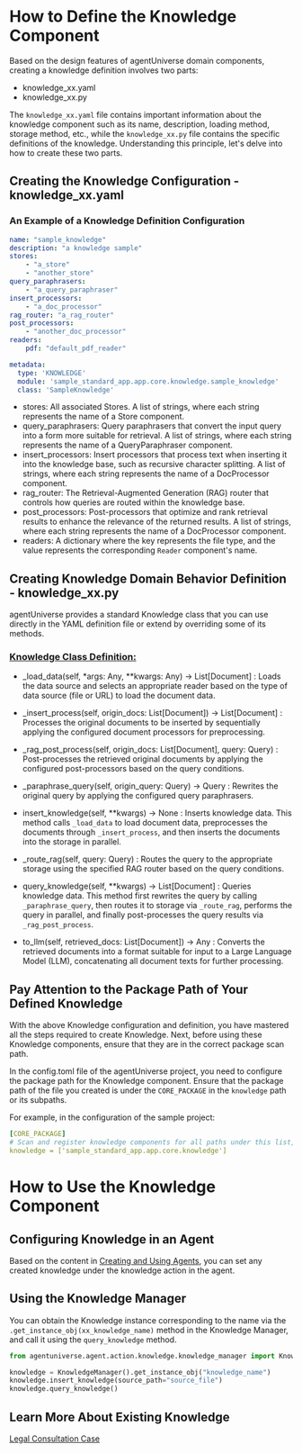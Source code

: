 # How to Define the Knowledge Component
Based on the design features of agentUniverse domain components, creating a knowledge definition involves two parts:

* knowledge_xx.yaml
* knowledge_xx.py

The `knowledge_xx.yaml` file contains important information about the knowledge component such as its name, description, loading method, storage method, etc., while the `knowledge_xx.py` file contains the specific definitions of the knowledge. Understanding this principle, let's delve into how to create these two parts.

## Creating the Knowledge Configuration - knowledge_xx.yaml
### An Example of a Knowledge Definition Configuration
```yaml
name: "sample_knowledge"
description: "a knowledge sample"
stores:
    - "a_store"
    - "another_store"
query_paraphrasers:
    - "a_query_paraphraser"
insert_processors:
    - "a_doc_processor"
rag_router: "a_rag_router"
post_processors:
    - "another_doc_processor"
readers:
    pdf: "default_pdf_reader"

metadata:
  type: 'KNOWLEDGE'
  module: 'sample_standard_app.app.core.knowledge.sample_knowledge'
  class: 'SampleKnowledge'
```
- stores: All associated Stores. A list of strings, where each string represents the name of a Store component.
- query_paraphrasers: Query paraphrasers that convert the input query into a form more suitable for retrieval. A list of strings, where each string represents the name of a QueryParaphraser component.
- insert_processors: Insert processors that process text when inserting it into the knowledge base, such as recursive character splitting. A list of strings, where each string represents the name of a DocProcessor component.
- rag_router: The Retrieval-Augmented Generation (RAG) router that controls how queries are routed within the knowledge base.
- post_processors: Post-processors that optimize and rank retrieval results to enhance the relevance of the returned results. A list of strings, where each string represents the name of a DocProcessor component.
- readers: A dictionary where the key represents the file type, and the value represents the corresponding `Reader` component's name.

## Creating Knowledge Domain Behavior Definition - knowledge_xx.py
agentUniverse provides a standard Knowledge class that you can use directly in the YAML definition file or extend by overriding some of its methods.

### [Knowledge Class Definition:](../../../agentuniverse/agent/action/knowledge/knowledge.py)

- _load_data(self, *args: Any, **kwargs: Any) -> List[Document]
: Loads the data source and selects an appropriate reader based on the type of data source (file or URL) to load the document data.

- _insert_process(self, origin_docs: List[Document]) -> List[Document]
: Processes the original documents to be inserted by sequentially applying the configured document processors for preprocessing.

- _rag_post_process(self, origin_docs: List[Document], query: Query)
: Post-processes the retrieved original documents by applying the configured post-processors based on the query conditions.

- _paraphrase_query(self, origin_query: Query) -> Query
: Rewrites the original query by applying the configured query paraphrasers.

- insert_knowledge(self, **kwargs) -> None
: Inserts knowledge data. This method calls `_load_data` to load document data, preprocesses the documents through `_insert_process`, and then inserts the documents into the storage in parallel.

- _route_rag(self, query: Query)
: Routes the query to the appropriate storage using the specified RAG router based on the query conditions.

- query_knowledge(self, **kwargs) -> List[Document]
: Queries knowledge data. This method first rewrites the query by calling `_paraphrase_query`, then routes it to storage via `_route_rag`, performs the query in parallel, and finally post-processes the query results via `_rag_post_process`.

- to_llm(self, retrieved_docs: List[Document]) -> Any
: Converts the retrieved documents into a format suitable for input to a Large Language Model (LLM), concatenating all document texts for further processing.


## Pay Attention to the Package Path of Your Defined Knowledge
With the above Knowledge configuration and definition, you have mastered all the steps required to create Knowledge. Next, before using these Knowledge components, ensure that they are in the correct package scan path.

In the config.toml file of the agentUniverse project, you need to configure the package path for the Knowledge component. Ensure that the package path of the file you created is under the `CORE_PACKAGE` in the `knowledge` path or its subpaths.

For example, in the configuration of the sample project:
```yaml
[CORE_PACKAGE]
# Scan and register knowledge components for all paths under this list, with priority over the default.
knowledge = ['sample_standard_app.app.core.knowledge']
```

# How to Use the Knowledge Component
## Configuring Knowledge in an Agent
Based on the content in [Creating and Using Agents](2_2_1_Agent_Create_And_Use.md), you can set any created knowledge under the knowledge action in the agent.

## Using the Knowledge Manager
You can obtain the Knowledge instance corresponding to the name via the `.get_instance_obj(xx_knowledge_name)` method in the Knowledge Manager, and call it using the `query_knowledge` method.

```python
from agentuniverse.agent.action.knowledge.knowledge_manager import KnowledgeManager

knowledge = KnowledgeManager().get_instance_obj("knowledge_name")
knowledge.insert_knowledge(source_path="source_file")
knowledge.query_knowledge()
```

## Learn More About Existing Knowledge
[Legal Consultation Case](7_1_1_Legal_Consultation_Case.md)